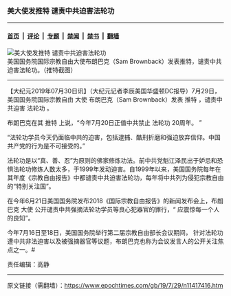 ### 美大使发推特 谴责中共迫害法轮功

---

#### [首页](../../../..?n11417416) &nbsp;|&nbsp; [评论](../../../../../epoch-comment?n11417416) &nbsp;|&nbsp; [专题](../../../../../epoch-special?n11417416) &nbsp;|&nbsp; [禁闻](../../../../../epoch-news?n11417416) &nbsp;|&nbsp; [禁书](../../../../../books?n11417416) &nbsp;|&nbsp; [翻墙](https://github.com/gfw-breaker/nogfw/blob/master/README.md?n11417416)


<div><img alt="美大使发推特 谴责中共迫害法轮功" class="attachment-djy_600_400 size-djy_600_400 wp-post-image" src="https://i.epochtimes.com/assets/uploads/2019/07/Screen-Shot-2019-07-29-at-3.15.37-PM-600x399.png"/>
<div class="caption">
 美国国务院国际宗教自由大使布朗巴克（Sam Brownback）发表推特，谴责中共迫害法轮功。（推特截图）
</div></div><hr/><div class="post_content" id="artbody" itemprop="articleBody">
 <!-- article content begin -->
 <p>
  【大纪元2019年07月30日讯】（大纪元记者李辰美国华盛顿DC报导）7月29日，美国国务院国际宗教自由
  <ok href="https://www.epochtimes.com/gb/tag/%E5%A4%A7%E4%BD%BF.html">
   大使
  </ok>
  布朗巴克（Sam Brownback）发表
  <ok href="https://www.epochtimes.com/gb/tag/%E6%8E%A8%E7%89%B9.html">
   推特
  </ok>
  ，谴责中共迫害
  <ok href="https://www.epochtimes.com/gb/tag/%E6%B3%95%E8%BD%AE%E5%8A%9F.html">
   法轮功
  </ok>
  。
 </p>
 <p>
  布朗巴克在其
  <ok href="https://www.epochtimes.com/gb/tag/%E6%8E%A8%E7%89%B9.html">
   推特
  </ok>
  上说，“今年7月20日正值中共禁止
  <ok href="https://www.epochtimes.com/gb/tag/%E6%B3%95%E8%BD%AE%E5%8A%9F.html">
   法轮功
  </ok>
  20周年。 ”
 </p>
 <p>
  “法轮功学员今天仍面临中共的迫害，包括逮捕、酷刑折磨和强迫放弃信仰。中国共产党的行为是不可接受的。”
 </p>
 <p>
  法轮功是以“真、善、忍”为原则的佛家修炼功法。前中共党魁江泽民出于妒忌和恐惧法轮功修炼人数太多，于1999年发动迫害。自1999年以来，美国国务院每年在其年度《宗教自由报告》中都谴责中共迫害法轮功，每年将中共列为侵犯宗教自由的“特别关注国”。
 </p>
 <p>
  在今年6月21日美国国务院发布2018《国际宗教自由报告》的新闻发布会上，布朗巴克
  <ok href="https://www.epochtimes.com/gb/tag/%E5%A4%A7%E4%BD%BF.html">
   大使
  </ok>
  公开谴责中共强摘法轮功学员等良心犯器官的罪行，“ 应震惊每一个人的良知”。
 </p>
 <p>
  今年7月16日至18日，美国国务院举行第二届宗教自由部长会议期间， 针对法轮功遭中共非法迫害以及被强摘器官等议题，布朗巴克也称为会议发言人的公开关注焦点之一。#
 </p>
 <p>
  责任编辑：高静
 </p>
 <!-- article content end -->
 <div id="below_article_ad">
 </div>
</div>


---

原文链接（需翻墙）：https://www.epochtimes.com/gb/19/7/29/n11417416.htm